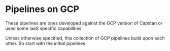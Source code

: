 # Pipelines on GCP

These pipelines are ones developed against the GCP version of Capstan or used some IaaS specific capabilities.

Unless otherwise specified, this collection of GCP pipelines build upon each other. So start with the *initial* pipelines. 
